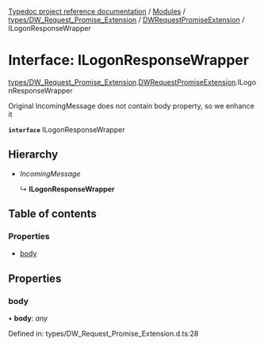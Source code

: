 [Typedoc project reference documentation](../README.md) / [Modules](../modules.md) / [types/DW_Request_Promise_Extension](../modules/types_dw_request_promise_extension.md) / [DWRequestPromiseExtension](../modules/types_dw_request_promise_extension.dwrequestpromiseextension.md) / ILogonResponseWrapper

# Interface: ILogonResponseWrapper

[types/DW_Request_Promise_Extension](../modules/types_dw_request_promise_extension.md).[DWRequestPromiseExtension](../modules/types_dw_request_promise_extension.dwrequestpromiseextension.md).ILogonResponseWrapper

Original IncomingMessage does not contain body property, so we enhance it

**`interface`** ILogonResponseWrapper

## Hierarchy

* *IncomingMessage*

  ↳ **ILogonResponseWrapper**

## Table of contents

### Properties

- [body](types_dw_request_promise_extension.dwrequestpromiseextension.ilogonresponsewrapper.md#body)

## Properties

### body

• **body**: *any*

Defined in: types/DW_Request_Promise_Extension.d.ts:28
